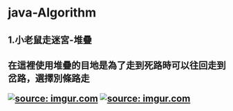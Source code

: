 # java-Algorithm

<h2>1.小老鼠走迷宮-堆疊<h2>
<p>在這裡使用堆疊的目地是為了走到死路時可以往回走到岔路，選擇別條路走</p>
<a href="https://imgur.com/tdrhnYK"><img src="https://i.imgur.com/tdrhnYK.png" title="source: imgur.com" /></a>
<a href="https://imgur.com/gne3fgy"><img src="https://i.imgur.com/gne3fgy.png" title="source: imgur.com" /></a>  
